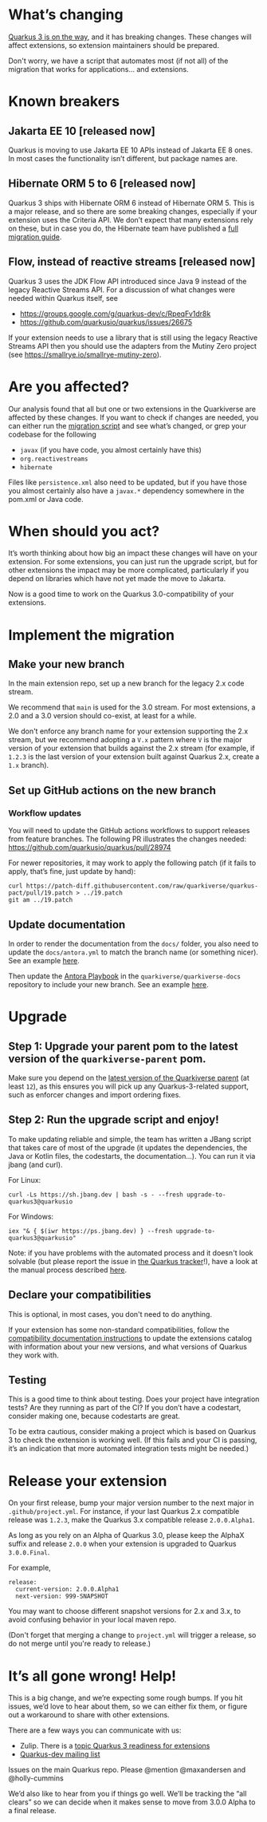 # What’s changing

[Quarkus 3 is on the way](https://quarkus.io/blog/road-to-quarkus-3/), and it has breaking changes. 
These changes will affect extensions, so extension maintainers should be prepared.

Don't worry, we have a script that automates most (if not all) of the migration that works for applications... and extensions.

# Known breakers

## Jakarta EE 10 [released now]

Quarkus is moving to use Jakarta EE 10 APIs instead of Jakarta EE 8 ones.
In most cases the functionality isn’t different, but package names are.

## Hibernate ORM 5 to 6 [released now]

Quarkus 3 ships with Hibernate ORM 6 instead of Hibernate ORM 5. This is a major release, and so there are some breaking changes, especially if your extension uses the Criteria API. We don’t expect that many extensions rely on these, but in case you do, the Hibernate team have published a [full migration guide](https://github.com/quarkusio/quarkus/wiki/Migration-Guide-3.0:-Hibernate-ORM-5-to-6-migration).

## Flow, instead of reactive streams [released now]

Quarkus 3 uses the JDK Flow API introduced since Java 9 instead of the legacy Reactive Streams API.
For a discussion of what changes were needed within Quarkus itself, see
- https://groups.google.com/g/quarkus-dev/c/RpeqFv1dr8k
- https://github.com/quarkusio/quarkus/issues/26675

If your extension needs to use a library that is still using the legacy Reactive Streams API then you should use the adapters from the Mutiny Zero project (see https://smallrye.io/smallrye-mutiny-zero).

# Are you affected?

Our analysis found that all but one or two extensions in the Quarkiverse are affected by these changes. If you want to check if changes are needed, you can either run the [migration script](#upgrade) and see what’s changed, or grep your codebase for the following
- `javax` (if you have code, you almost certainly have this)
- `org.reactivestreams`
- `hibernate`

Files like `persistence.xml` also need to be updated, but if you have those you almost certainly also have a `javax.*` dependency somewhere in the pom.xml or Java code.

# When should you act?

It’s worth thinking about how big an impact these changes will have on your extension. For some extensions, you can just run the upgrade script, but for other extensions the impact may be more complicated, particularly if you depend on libraries which have not yet made the move to Jakarta.

Now is a good time to work on the Quarkus 3.0-compatibility of your extensions.

# Implement the migration

## Make your new branch

In the main extension repo, set up a new branch for the legacy 2.x code stream. 

We recommend that `main` is used for the 3.0 stream. For most extensions, a 2.0 and a 3.0 version should co-exist, at least for a while. 

We don't enforce any branch name for your extension supporting the 2.x stream, but we recommend adopting a `V.x` pattern where `V` is the major version of your extension that builds against the 2.x stream (for example, if `1.2.3` is the last version of your extension built against Quarkus 2.x, create a `1.x` branch).

## Set up GitHub actions on the new branch

### Workflow updates

You will need to update the GitHub actions workflows to support releases from feature branches. The following PR illustrates the changes needed: https://github.com/quarkusio/quarkus/pull/28974

For newer repositories, it may work to apply the following patch (if it fails to apply, that’s fine, just update by hand):

```
curl https://patch-diff.githubusercontent.com/raw/quarkiverse/quarkus-pact/pull/19.patch > ../19.patch
git am ../19.patch
```

## Update documentation

In order to render the documentation from the `docs/` folder, you also need to update the `docs/antora.yml` to match the branch name (or something nicer). See an example [here](https://github.com/quarkiverse/quarkus-renarde/commit/8ba4566ce09b6f8314856f66bf86b2b1df68806e). 

Then update the [Antora Playbook](https://github.com/quarkiverse/quarkiverse-docs/blob/main/antora-playbook.yml) in the `quarkiverse/quarkiverse-docs` repository to include your new branch. See an example [here](https://github.com/quarkiverse/quarkiverse-docs/commit/11bdff4fd8c954da0729593a355c2b35b0c6aa97).

# Upgrade

## Step 1: Upgrade your parent pom to the latest version of the `quarkiverse-parent` pom.

Make sure you depend on the [latest version of the Quarkiverse parent](https://central.sonatype.com/artifact/io.quarkiverse/quarkiverse-parent/12/versions) (at least `12`), as this ensures you will pick up any Quarkus-3-related support, such as enforcer changes and import ordering fixes.

## Step 2: Run the upgrade script and enjoy!

To make updating reliable and simple, the team has written a JBang script that takes care of most of the upgrade (it updates the dependencies, the Java or Kotlin files, the codestarts, the documentation...).
You can run it via jbang (and curl).

For Linux:

```
curl -Ls https://sh.jbang.dev | bash -s - --fresh upgrade-to-quarkus3@quarkusio
```

For Windows:

```
iex "& { $(iwr https://ps.jbang.dev) } --fresh upgrade-to-quarkus3@quarkusio"
```

Note: if you have problems with the automated process and it doesn't look solvable (but please report the issue in [the Quarkus tracker](https://github.com/quarkusio/quarkus/issues)!), have a look at the manual process described [here](https://github.com/quarkiverse/quarkiverse/wiki/Migrating-to-Quarkus-3.x:-Manual-upgrade).

## Declare your compatibilities

This is optional, in most cases, you don't need to do anything.

If your extension has some non-standard compatibilities, follow the [compatibility documentation instructions](https://github.com/quarkusio/quarkus-extension-catalog#compatibility-with-older-quarkus-core-versions) to update the extensions catalog with information about your new versions, and what versions of Quarkus they work with.

## Testing

This is a good time to think about testing. Does your project have integration tests? Are they running as part of the CI? If you don’t have a codestart, consider making one, because codestarts are great.

To be extra cautious, consider making a project which is based on Quarkus 3 to check the extension is working well. (If this fails and your CI is passing, it’s an indication that more automated integration tests might be needed.)

# Release your extension

On your first release, bump your major version number to the next major in `.github/project.yml`.
For instance, if your last Quarkus 2.x compatible release was `1.2.3`, make the Quarkus 3.x compatible release `2.0.0.Alpha1`.

As long as you rely on an Alpha of Quarkus 3.0, please keep the AlphaX suffix and release `2.0.0` when your extension is upgraded to Quarkus `3.0.0.Final`.

For example,

```
release:
  current-version: 2.0.0.Alpha1
  next-version: 999-SNAPSHOT
```
You may want to choose different snapshot versions for 2.x and 3.x, to avoid confusing behavior in your local maven repo.

(Don't forget that merging a change to `project.yml` will trigger a release, so do not merge until you're ready to release.)

# It’s all gone wrong! Help!

This is a big change, and we’re expecting some rough bumps. If you hit issues, we’d love to hear about them, so we can either fix them, or figure out a workaround to share with other extensions.

There are a few ways you can communicate with us:

- Zulip. There is a [topic Quarkus 3 readiness for extensions](https://quarkusio.zulipchat.com/#narrow/stream/187038-dev/topic/Quarkus.203)
- [Quarkus-dev mailing list](https://groups.google.com/g/quarkus-dev)

Issues on the main Quarkus repo. Please @mention @maxandersen and @holly-cummins

We’d also like to hear from you if things go well. We’ll be tracking the “all clears” so we can decide when it makes sense to move from 3.0.0 Alpha to a final release.